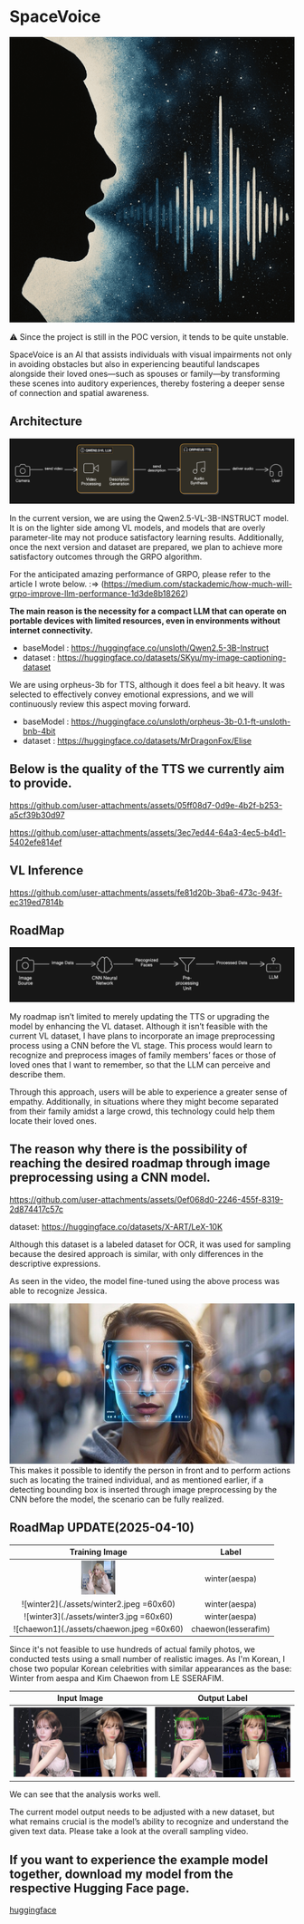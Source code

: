 # SpaceVoice

![logo](./assets/logo.png)

⚠️ Since the project is still in the POC version, it tends to be quite unstable.

SpaceVoice is an AI that assists individuals with visual impairments not only in avoiding obstacles but also in experiencing beautiful landscapes alongside their loved ones—such as spouses or family—by transforming these scenes into auditory experiences, thereby fostering a deeper sense of connection and spatial awareness.

## Architecture

![architecture](./assets/architecture.png)

In the current version, we are using the Qwen2.5-VL-3B-INSTRUCT model. It is on the lighter side among VL models, and models that are overly parameter-lite may not produce satisfactory learning results. Additionally, once the next version and dataset are prepared, we plan to achieve more satisfactory outcomes through the GRPO algorithm.

For the anticipated amazing performance of GRPO, please refer to the article I wrote below. :=> (https://medium.com/stackademic/how-much-will-grpo-improve-llm-performance-1d3de8b18262)

**The main reason is the necessity for a compact LLM that can operate on portable devices with limited resources, even in environments without internet connectivity.**

- baseModel : https://huggingface.co/unsloth/Qwen2.5-3B-Instruct
- dataset : https://huggingface.co/datasets/SKyu/my-image-captioning-dataset

We are using orpheus-3b for TTS, although it does feel a bit heavy. It was selected to effectively convey emotional expressions, and we will continuously review this aspect moving forward.

- baseModel : https://huggingface.co/unsloth/orpheus-3b-0.1-ft-unsloth-bnb-4bit
- dataset : https://huggingface.co/datasets/MrDragonFox/Elise

## Below is the quality of the TTS we currently aim to provide.

https://github.com/user-attachments/assets/05ff08d7-0d9e-4b2f-b253-a5cf39b30d97

https://github.com/user-attachments/assets/3ec7ed44-64a3-4ec5-b4d1-5402efe814ef

## VL Inference

https://github.com/user-attachments/assets/fe81d20b-3ba6-473c-943f-ec319ed7814b

## RoadMap

![roadmap](./assets/roadmap.png)

My roadmap isn’t limited to merely updating the TTS or upgrading the model by enhancing the VL dataset. Although it isn’t feasible with the current VL dataset, I have plans to incorporate an image preprocessing process using a CNN before the VL stage. This process would learn to recognize and preprocess images of family members’ faces or those of loved ones that I want to remember, so that the LLM can perceive and describe them.

Through this approach, users will be able to experience a greater sense of empathy. Additionally, in situations where they might become separated from their family amidst a large crowd, this technology could help them locate their loved ones.

## The reason why there is the possibility of reaching the desired roadmap through image preprocessing using a CNN model.

https://github.com/user-attachments/assets/0ef068d0-2246-455f-8319-2d874417c57c

dataset: https://huggingface.co/datasets/X-ART/LeX-10K

Although this dataset is a labeled dataset for OCR, it was used for sampling because the desired approach is similar, with only differences in the descriptive expressions.

As seen in the video, the model fine-tuned using the above process was able to recognize Jessica.

![face_detect](./assets/face_detect.jpeg)
This makes it possible to identify the person in front and to perform actions such as locating the trained individual, and as mentioned earlier, if a detecting bounding box is inserted through image preprocessing by the CNN before the model, the scenario can be fully realized.

## RoadMap UPDATE(2025-04-10)

|                      Training Image                      |        Label        |
| :------------------------------------------------------: | :-----------------: |
| <img src="./assets/winter1.jpeg" width="60" height="60"> |    winter(aespa)    |
|         ![winter2](./assets/winter2.jpeg =60x60)         |    winter(aespa)    |
|         ![winter3](./assets/winter3.jpg =60x60)          |    winter(aespa)    |
|        ![chaewon1](./assets/chaewon.jpeg =60x60)         | chaewon(lesserafim) |

Since it's not feasible to use hundreds of actual family photos, we conducted tests using a small number of realistic images. As I'm Korean, I chose two popular Korean celebrities with similar appearances as the base: Winter from aespa and Kim Chaewon from LE SSERAFIM.

|         Input Image          |          Output Label          |
| :--------------------------: | :----------------------------: |
| ![input](./assets/input.jpg) | ![output](./assets/output.jpg) |

We can see that the analysis works well.

The current model output needs to be adjusted with a new dataset, but what remains crucial is the model’s ability to recognize and understand the given text data.
Please take a look at the overall sampling video.

## If you want to experience the example model together, download my model from the respective Hugging Face page.

[huggingface](https://huggingface.co/devJy/space-voice-label-detect-beta)

